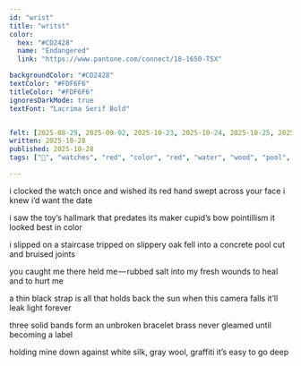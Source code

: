 ```yaml
---
id: "wrist"
title: "writst"
color:
  hex: "#CD2428"
  name: "Endangered"
  link: "https://www.pantone.com/connect/18-1650-TSX"

backgroundColor: "#CD2428"
textColor: "#FDF6F6"
titleColor: "#FDF6F6"
ignoresDarkMode: true
textFont: "Lacrima Serif Bold"


felt: [2025-08-29, 2025-09-02, 2025-10-23, 2025-10-24, 2025-10-25, 2025-10-27]
written: 2025-10-28
published: 2025-10-28
tags: ["💛", "watches", "red", "color", "red", "water", "wood", "pool", "salt", "wounds", "black", "light", "cameras", "sun", "bracelets", "metal", "brass", "objects", "gray", "white", "silk", "wool", "art", "depth"]

---
```

i clocked the watch once
and wished its red hand
swept across your face
i knew i’d want the date

i saw the toy’s hallmark
that predates its maker
cupid’s bow pointillism
it looked best in color

i slipped on a staircase
tripped on slippery oak
fell into a concrete pool
cut and bruised joints

you caught me there
held me — rubbed salt
into my fresh wounds
to heal and to hurt me

a thin black strap is all
that holds back the sun
when this camera falls
it’ll leak light forever

three solid bands form
an unbroken bracelet
brass never gleamed
until becoming a label

holding mine down
against white silk,
gray wool, graffiti
it’s easy to go deep